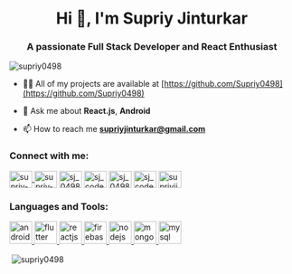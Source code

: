 <h1 align="center">Hi 👋, I'm Supriy Jinturkar</h1>
<h3 align="center">A passionate Full Stack Developer and React Enthusiast</h3>

<p align="left"> <img src="https://komarev.com/ghpvc/?username=supriy0498&label=Profile%20views&color=0e75b6&style=flat" alt="supriy0498" /> </p>

- 👨‍💻 All of my projects are available at [https://github.com/Supriy0498](https://github.com/Supriy0498)

- 💬 Ask me about **React.js**, **Android**

- 📫 How to reach me **supriyjinturkar@gmail.com**

<h3 align="left">Connect with me:</h3>
<p align="left">
<a href="https://twitter.com/supriy12bosss" target="blank"> <img align="center" src="https://www.flaticon.com/svg/static/icons/svg/733/733579.svg" alt="supriy-jinturkar-twitter" height="30" width="40" /> </a>
<a href="https://linkedin.com/in/supriy-jinturkar-9995a31b0" target="blank"><img align="center" src="https://www.flaticon.com/svg/static/icons/svg/174/174857.svg" alt="supriy-jinturkar-9995a31b0" height="30" width="40" /></a>
<a href="https://www.codechef.com/users/sj_0498" target="blank"><img align="center" src="https://cdn.jsdelivr.net/npm/simple-icons@3.1.0/icons/codechef.svg" alt="sj_0498" height="30" width="40" /></a>
<a href="https://www.hackerrank.com/sj_codebreaker" target="blank"><img align="center" src="https://cdn.jsdelivr.net/npm/simple-icons@3.0.1/icons/hackerrank.svg" alt="sj_codebreaker" height="30" width="40" /></a>
<a href="https://codeforces.com/profile/sj_0498" target="blank"><img align="center" src="https://cdn.jsdelivr.net/npm/simple-icons@3.0.1/icons/codeforces.svg" alt="sj_0498" height="30" width="40" /></a>
<a href="https://www.leetcode.com/sj_codebreaker" target="blank"><img align="center" src="https://cdn.jsdelivr.net/npm/simple-icons@3.0.1/icons/leetcode.svg" alt="sj_codebreaker" height="30" width="40" /></a>
<a href="https://auth.geeksforgeeks.org/user/supriyjinturkar" target="blank"><img align="center" src="https://cdn.jsdelivr.net/npm/simple-icons@3.0.1/icons/geeksforgeeks.svg" alt="supriyjinturkar" height="30" width="40" /></a>
</p>

<h3 align="left">Languages and Tools:</h3>
<p align="left"> <a href="https://developer.android.com" target="_blank"> <img src="https://www.flaticon.com/svg/vstatic/svg/888/888839.svg?token=exp=1610949517~hmac=f76db1e2b5b8122957d10582665bc215" alt="android" width="40" height="40"/> </a> <a href="https://flutter.dev" target="_blank"> <img src="https://www.vectorlogo.zone/logos/flutterio/flutterio-icon.svg" alt="flutter" width="40" height="40"/> </a> <a href="https://reactjs.org/" target="_blank"> <img src="https://icons-for-free.com/iconfiles/png/512/design+development+facebook+framework+mobile+react+icon-1320165723839064798.png" width="40" height="40" alt="reactjs"/> </a> <a href="https://firebase.google.com/" target="_blank"> <img src="https://www.vectorlogo.zone/logos/firebase/firebase-icon.svg" alt="firebase" width="40" height="40"/> </a> <a href="https://nodejs.org" target="_blank"> <img src="https://cdn.iconscout.com/icon/free/png-512/nodejs-226032.png" alt="nodejs" width="40" height="40"/> </a>  <a href="https://www.mongodb.com/" target="_blank"> <img src="https://cdn.iconscout.com/icon/free/png-512/mongodb-5-1175140.png" alt="mongodb" width="40" height="40"/> </a> <a href="https://www.mysql.com/" target="_blank"> <img src="https://cdn.iconscout.com/icon/free/png-256/mysql-19-1174939.png" alt="mysql" width="40" height="40"/> </a> 

<p>&nbsp;<img align="center" src="https://github-readme-stats.vercel.app/api?username=supriy0498&show_icons=true&locale=en" alt="supriy0498" /></p>
